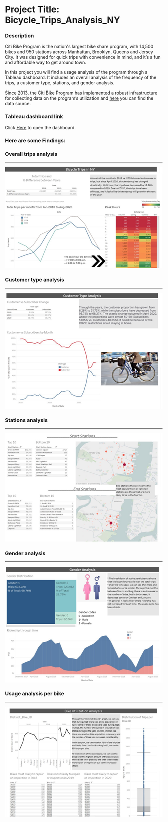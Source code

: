 # Project Title: Bicycle_Trips_Analysis_NY

### Description 
Citi Bike Program is the nation's largest bike share program, with 14,500 bikes and 950 stations across Manhattan, Brooklyn, Queens and Jersey City. It was designed for quick trips with convenience in mind, and it’s a fun and affordable way to get around town.

In this project you will find a usage analysis of the program through a Tableau dashboard. It includes an overall analysis of the frequency of the trips, a customer type, stations, and gender analysis. 

 Since 2013, the Citi Bike Program has implemented a robust infrastructure for collecting data on the program’s utilization and [here](https://www.citibikenyc.com/system-data) you can find the data source.  

### Tableau dashboard link 
Click [Here](https://public.tableau.com/profile/ana.carmona#!/vizhome/BikiCiti_NY/Story1?publish=yes) to open the dashboard.


### Here are some Findings:

### Overall trips analysis
----------------------------------------------------------------------------------------------------------------------------------------
![Bicycle Trips1](https://github.com/CristyCarmona/Bicycle_Trips_Analysis_NY/blob/main/Images/Bicycle%20Trips1.jpg)

### Customer type analysis
----------------------------------------------------------------------------------------------------------------------------------------
![Bicycle Trips2](https://github.com/CristyCarmona/Bicycle_Trips_Analysis_NY/blob/main/Images/Bicycle%20Trips2.jpg)

### Stations analysis 
----------------------------------------------------------------------------------------------------------------------------------------
![Bicycle Trips3](https://github.com/CristyCarmona/Bicycle_Trips_Analysis_NY/blob/main/Images/Bicycle%20Trips3.jpg)

### Gender analysis 
----------------------------------------------------------------------------------------------------------------------------------------
![Bicycle Trips4](https://github.com/CristyCarmona/Bicycle_Trips_Analysis_NY/blob/main/Images/Bicycle%20Trips4.jpg)

### Usage analysis per bike 
----------------------------------------------------------------------------------------------------------------------------------------
![Bicycle Trips5](https://github.com/CristyCarmona/Bicycle_Trips_Analysis_NY/blob/main/Images/Bicycle%20Trips5.jpg)


